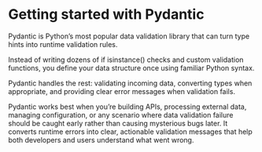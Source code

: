 # Getting started with Pydantic

Pydantic is Python’s most popular data validation library that can turn type hints into runtime validation rules.

Instead of writing dozens of if isinstance() checks and custom validation functions, you define your data structure once using familiar Python syntax.

Pydantic handles the rest: validating incoming data, converting types when appropriate, and providing clear error messages when validation fails.


Pydantic works best when you’re building APIs, processing external data, managing configuration, or any scenario where data validation failure should be caught early rather than causing mysterious bugs later. It converts runtime errors into clear, actionable validation messages that help both developers and users understand what went wrong.
